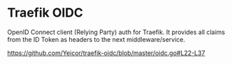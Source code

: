 # Traefik OIDC

OpenID Connect client (Relying Party) auth for Traefik. It provides all claims from the ID Token as headers to the next
middleware/service.

https://github.com/Yeicor/traefik-oidc/blob/master/oidc.go#L22-L37
